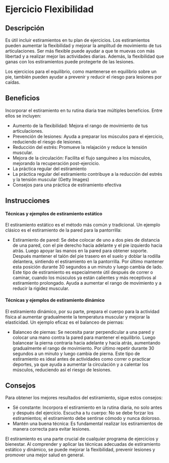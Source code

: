 # Ejercicio Flexibilidad

## Descripción
Es útil incluir estiramientos en tu plan de ejercicios. Los estiramientos pueden aumentar la flexibilidad y mejorar la amplitud de movimiento de tus articulaciones. Ser más flexible puede ayudar a que te muevas con más libertad y a realizar mejor las actividades diarias. Además, la flexibilidad que ganas con los estiramientos puede protegerte de las lesiones.

Los ejercicios para el equilibrio, como mantenerse en equilibrio sobre un pie, también pueden ayudar a prevenir y reducir el riesgo para lesiones por caídas.

## Beneficios
Incorporar el estiramiento en tu rutina diaria trae múltiples beneficios. Entre ellos se incluyen:

- Aumento de la flexibilidad: Mejora el rango de movimiento de tus articulaciones.
- Prevención de lesiones: Ayuda a preparar los músculos para el ejercicio, reduciendo el riesgo de lesiones.
- Reducción del estrés: Promueve la relajación y reduce la tensión muscular.
- Mejora de la circulación: Facilita el flujo sanguíneo a los músculos, mejorando la recuperación post-ejercicio.
- La práctica regular del estiramiento
- La práctica regular del estiramiento contribuye a la reducción del estrés y la tensión muscular (Getty Images)
- Consejos para una práctica de estiramiento efectiva

## Instrucciones
#### Técnicas y ejemplos de estiramiento estático
El estiramiento estático es el método más común y tradicional. Un ejemplo clásico es el estiramiento de la pared para la pantorrilla:

- Estiramiento de pared: Se debe colocar de uno a dos pies de distancia de una pared, con el pie derecho hacia adelante y el pie izquierdo hacia atrás. Luego apoyar las manos en la pared para obtener soporte. Después mantener el talón del pie trasero en el suelo y doblar la rodilla delantera, sintiendo el estiramiento en la pantorrilla. Por último mantener esta posición durante 30 segundos a un minuto y luego cambia de lado.
Este tipo de estiramiento es especialmente útil después de correr o caminar, cuando los músculos ya están calientes y más receptivos al estiramiento prolongado. Ayuda a aumentar el rango de movimiento y a reducir la rigidez muscular.

#### Técnicas y ejemplos de estiramiento dinámico
El estiramiento dinámico, por su parte, prepara el cuerpo para la actividad física al aumentar gradualmente la temperatura muscular y mejorar la elasticidad. Un ejemplo eficaz es el balanceo de piernas:

- Balanceo de piernas: Se necesita parar perpendicular a una pared y colocar una mano contra la pared para mantener el equilibrio. Luego balancear la pierna contraria hacia adelante y hacia atrás, aumentando gradualmente el rango de movimiento. Por último repetir durante 30 segundos a un minuto y luego cambia de pierna.
Este tipo de estiramiento es ideal antes de actividades como correr o practicar deportes, ya que ayuda a aumentar la circulación y a calentar los músculos, reduciendo así el riesgo de lesiones.

## Consejos
Para obtener los mejores resultados del estiramiento, sigue estos consejos:

- Sé constante: Incorpora el estiramiento en la rutina diaria, no solo antes y después del ejercicio.
Escucha a tu cuerpo: No se debe forzar los estiramientos; el estiramiento debe sentirse cómodo y nunca doloroso.
- Mantén una buena técnica: Es fundamental realizar los estiramientos de manera correcta para evitar lesiones.

El estiramiento es una parte crucial de cualquier programa de ejercicios y bienestar. Al comprender y aplicar las técnicas adecuadas de estiramiento estático y dinámico, se puede mejorar la flexibilidad, prevenir lesiones y promover una mejor salud en general.